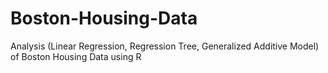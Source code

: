 # Boston-Housing-Data
Analysis (Linear Regression, Regression Tree, Generalized Additive Model) of Boston Housing Data using R
